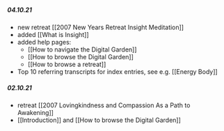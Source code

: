 ##### 04.10.21 
- new retreat [[2007 New Years Retreat Insight Meditation]]
- added [[What is Insight]]
- added help pages:
	- [[How to navigate the Digital Garden]]
	- [[How to browse the Digital Garden]]
	- [[How to browse a retreat]]
- Top 10 referring transcripts for index entries, see e.g. [[Energy Body]]

##### 02.10.21 
- retreat [[2007 Lovingkindness and Compassion As a Path to Awakening]]
- [[Introduction]] and [[How to browse the Digital Garden]]

